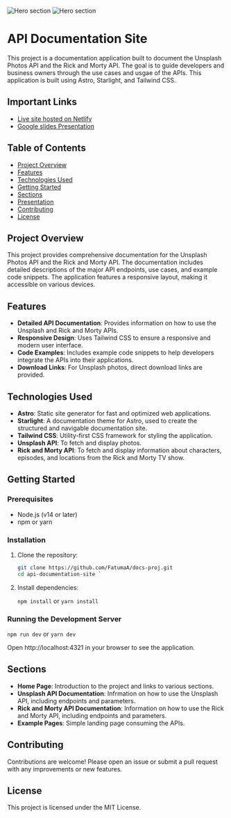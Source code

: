 ![Hero section](/src/assets/hero.png)
![Hero section](/src/assets/hero.png)

# API Documentation Site

This project is a documentation application built to document the Unsplash Photos API and the Rick and Morty API. The goal is to guide developers and business owners through the use cases and usgae of the APIs. This application is built using Astro, Starlight, and Tailwind CSS.

## Important Links

- [Live site hosted on Netlify](https://docssite-starlight.netlify.app/)
- [Google slides Presentation](https://docs.google.com/presentation/d/1KXCDy0y16HjRTi1fVh-LwKKkis6Hq7v9cL4e8mK_CRU/edit?usp=sharing)

## Table of Contents

- [Project Overview](#project-overview)
- [Features](#features)
- [Technologies Used](#technologies-used)
- [Getting Started](#getting-started)
- [Sections](#sections)
- [Presentation](#presentation)
- [Contributing](#contributing)
- [License](#license)

## Project Overview

This project provides comprehensive documentation for the Unsplash Photos API and the Rick and Morty API. The documentation includes detailed descriptions of the major API endpoints, use cases, and example code snippets. The application features a responsive layout, making it accessible on various devices.

## Features

- **Detailed API Documentation**: Provides information on how to use the Unsplash and Rick and Morty APIs.
- **Responsive Design**: Uses Tailwind CSS to ensure a responsive and modern user interface.
- **Code Examples**: Includes example code snippets to help developers integrate the APIs into their applications.
- **Download Links**: For Unsplash photos, direct download links are provided.

## Technologies Used

- **Astro**: Static site generator for fast and optimized web applications.
- **Starlight**: A documentation theme for Astro, used to create the structured and navigable documentation site.
- **Tailwind CSS**: Utility-first CSS framework for styling the application.
- **Unsplash API**: To fetch and display photos.
- **Rick and Morty API**: To fetch and display information about characters, episodes, and locations from the Rick and Morty TV show.

## Getting Started

### Prerequisites

- Node.js (v14 or later)
- npm or yarn

### Installation

1. Clone the repository:

   ```bash
   git clone https://github.com/FatumaA/docs-proj.git
   cd api-documentation-site `

   ```

1. Install dependencies:

   `npm install` or `yarn install`

### Running the Development Server

`npm run dev` or `yarn dev`

Open http://localhost:4321 in your browser to see the application.

## Sections

- **Home Page**: Introduction to the project and links to various sections.
- **Unsplash API Documentation**: Infrmation on how to use the Unsplash API, including endpoints and parameters.
- **Rick and Morty API Documentation**: Information on how to use the Rick and Morty API, including endpoints and parameters.
- **Example Pages**: Simple landing page consuming the APIs.

## Contributing

Contributions are welcome! Please open an issue or submit a pull request with any improvements or new features.

## License

This project is licensed under the MIT License.

